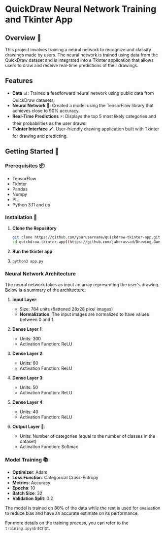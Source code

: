 # QuickDraw Neural Network Training and Tkinter App 

## Overview 📝

This project involves training a neural network to recognize and classify drawings made by users. The neural network is trained using data from the QuickDraw dataset and is integrated into a Tkinter application that allows users to draw and receive real-time predictions of their drawings.

## Features 

- **Data** 📊: Trained a feedforward neural network using public data from QuickDraw datasets.
- **Neural Network** 🧠: Created a model using the TensorFlow library that achieves close to 90% accuracy.
- **Real-Time Predictions** ⚡: Displays the top 5 most likely categories and their probabilities as the user draws.
- **Tkinter Interface** 🖌️: User-friendly drawing application built with Tkinter for drawing and predicting.

## Getting Started 🚀

### Prerequisites 📦
- TensorFlow
- Tkinter
- Pandas
- Numpy
- PIL
- Python 3.11 and up

### Installation 🔧

1. **Clone the Repository** 

   ```bash
   git clone https://github.com/yourusername/quickdraw-tkinter-app.git
   cd quickdraw-tkinter-app](https://github.com/jaberassad/Drawing-Guesser.git


2. **Run the tkinter app**

3. ```bash
   python3 app.py

### Neural Network Architecture

The neural network takes as input an array representing the user's drawing. Below is a summary of the architecture:
1. **Input Layer**:
   - Size: 784 units (flattened 28x28 pixel images)
   - **Normalization**: The input images are normalized to have values between 0 and 1.

2. **Dense Layer 1**:
   - Units: 300
   - Activation Function: ReLU

3. **Dense Layer 2**:
   - Units: 60
   - Activation Function: ReLU

4. **Dense Layer 3**:
   - Units: 50
   - Activation Function: ReLU

5. **Dense Layer 4**:
   - Units: 40
   - Activation Function: ReLU

6. **Output Layer** 🎯:
   - Units: Number of categories (equal to the number of classes in the dataset)
   - Activation Function: Softmax

### Model Training 📚

- **Optimizer**: Adam 
- **Loss Function**: Categorical Cross-Entropy
- **Metrics**: Accuracy
- **Epochs**: 10
- **Batch Size**: 32
- **Validation Split**: 0.2

The model is trained on 80% of the data while the rest is used for evaluation to reduce bias and have an accurate estimate on its performance.

For more details on the training process, you can refer to the `training.ipynb` script.
